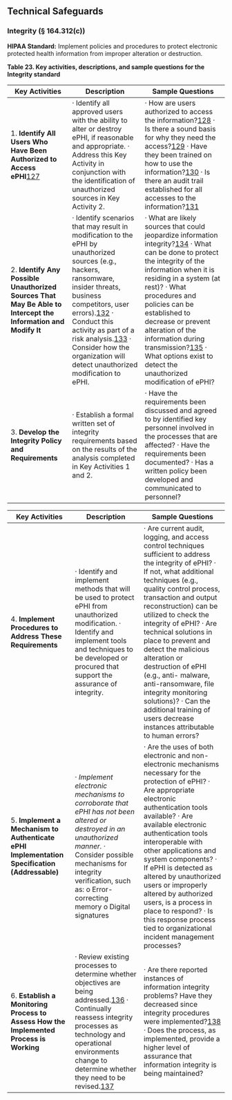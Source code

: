 ## Technical Safeguards

### Integrity (§ 164.312(c))

**HIPAA Standard:** Implement policies and procedures to protect electronic protected health information from improper alteration or destruction.

**Table 23. Key activities, descriptions, and sample questions for the Integrity standard**

| **Key Activities**                                           | **Description**                                              | **Sample Questions**                                         |
| ------------------------------------------------------------ | ------------------------------------------------------------ | ------------------------------------------------------------ |
| 1.   **Identify All  Users Who Have Been Authorized to Access ePHI**[127](#_bookmark115) | ·     Identify all approved users with the ability to alter or destroy ePHI, if reasonable and  appropriate.  ·     Address this Key Activity in conjunction with the identification of unauthorized sources in Key Activity 2. | ·    How are users authorized to access the information?[128](#_bookmark116)  ·    Is there a sound  basis for why they need  the access?[129](#_bookmark117)  ·    Have they  been trained on how to use the information?[130](#_bookmark118)  ·    Is there an audit  trail established for all accesses to the information?[131](#_bookmark119) |
| 2.   **Identify Any Possible  Unauthorized Sources That  May Be Able to Intercept the Information and Modify It** | ·     Identify scenarios that may result in modification to the ePHI by unauthorized sources (e.g., hackers, ransomware, insider threats, business  competitors, user errors).[132](#_bookmark120)  ·    Conduct this  activity as part of a risk analysis.[133](#_bookmark121)  ·     Consider how the organization will  detect unauthorized  modification to ePHI. | ·     What are likely  sources that could  jeopardize information integrity?[134](#_bookmark122)  ·     What can be done to protect the integrity of the information when it is residing in a system  (at rest)?  ·     What procedures and policies can be established to decrease or prevent alteration of the information during transmission?[135](#_bookmark123)  ·    What options  exist to detect  the unauthorized  modification of ePHI? |
| 3.   **Develop the  Integrity Policy and Requirements**      | ·     Establish a formal  written set of integrity requirements based on the results of  the analysis completed in Key Activities 1 and 2. | ·     Have the requirements been discussed and agreed to by identified key personnel involved in the processes that are affected?  ·    Have the requirements been  documented?  ·    Has a written policy  been developed and  communicated to personnel? |

| **Key Activities**                                           | **Description**                                              | **Sample Questions**                                         |
| ------------------------------------------------------------ | ------------------------------------------------------------ | ------------------------------------------------------------ |
| 4.   **Implement Procedures to  Address These Requirements** | ·     Identify and implement methods that will  be used to protect ePHI from unauthorized  modification.  ·     Identify and implement tools and techniques to be developed or procured that  support the assurance of integrity. | ·    Are current audit, logging, and access control techniques sufficient to address the integrity of ePHI?  ·    If not, what additional techniques (e.g., quality control  process, transaction and output reconstruction) can be utilized to  check the integrity of ePHI?  ·     Are technical solutions in place to prevent and detect the malicious alteration or destruction  of ePHI (e.g., anti- malware, anti-ransomware, file integrity monitoring solutions)?  ·    Can the additional training of users decrease instances attributable to human errors? |
| 5.   **Implement a Mechanism to Authenticate ePHI**  **Implementation Specification  (Addressable)** | ·     *Implement electronic mechanisms to corroborate that ePHI has not  been altered or destroyed in an unauthorized manner.*  ·     Consider possible mechanisms for integrity verification, such as:  o    Error-correcting memory  o    Digital signatures | ·     Are the uses  of both electronic and non-electronic  mechanisms necessary for the protection of ePHI?  ·    Are appropriate electronic authentication tools available?  ·     Are available electronic authentication tools interoperable with other applications  and system components?  ·    If ePHI is detected as altered by unauthorized users  or improperly altered by authorized users,  is a process in place to  respond?  ·    Is this response process tied to organizational incident management processes? |
| 6.   **Establish a Monitoring Process  to Assess How the Implemented Process is Working** | ·     Review existing processes to determine whether objectives are being addressed.[136](#_bookmark124)  ·     Continually reassess integrity processes as technology and operational environments change to determine whether they  need to be revised.[137](#_bookmark125) | ·     Are there reported instances of information integrity problems? Have they decreased since integrity procedures were implemented?[138](#_bookmark126)  ·    Does the process, as implemented, provide a higher level of assurance that information  integrity is being maintained? |

 